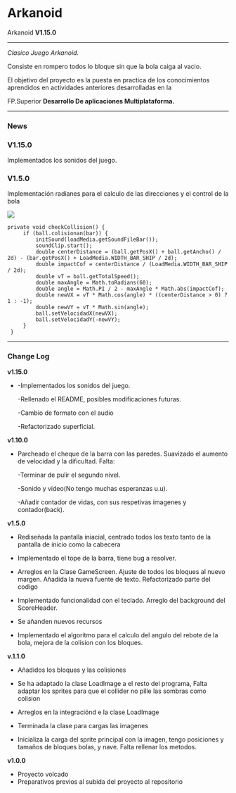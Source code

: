 # Arkanoid
Arkanoid **V1.15.0**

***
*Clasico Juego Arkanoid.*

Consiste en rompero todos lo bloque sin que la bola caiga al vacio.
 
El objetivo del proyecto es la puesta en practica de los conocimientos aprendidos en actividades anteriores
desarrolladas en la 

FP.Superior **Desarrollo De aplicaciones Multiplataforma.**
***

### News

### **V1.15.0**

Implementados los sonidos del juego.

### **V1.5.0**

Implementación radianes para el calculo de las direcciones y el control de la bola

![](http://centros5.pntic.mec.es/ies.de.melilla/img_2/trrig_graf_02.gif)

    private void checkCollision() {
         if (ball.colisionan(bar)) {
             initSound(loadMedia.getSoundFileBar());
             soundClip.start();
             double centerDistance = (ball.getPosX() + ball.getAncho() / 2d) - (bar.getPosX() + LoadMedia.WIDTH_BAR_SHIP / 2d);
             double impactCof = centerDistance / (LoadMedia.WIDTH_BAR_SHIP / 2d);
             double vT = ball.getTotalSpeed();
             double maxAngle = Math.toRadians(60);
             double angle = Math.PI / 2 - maxAngle * Math.abs(impactCof);
             double newVX = vT * Math.cos(angle) * ((centerDistance > 0) ? 1 : -1);
             double newVY = vT * Math.sin(angle);
             ball.setVelocidadX(newVX);
             ball.setVelocidadY(-newVY);
         }
     }

***


### Change Log
**v1.15.0**

* -Implementados los sonidos del juego.

  -Rellenado el README, posibles modificaciones futuras.

  -Cambio de formato con el audio
  
  -Refactorizado superficial.

**v1.10.0**
* Parcheado el cheque de la barra con las paredes.
  Suavizado el aumento de velocidad y la dificultad.
  Falta:
  
  -Terminar de pulir el segundo nivel.
  
  -Sonido y video(No tengo muchas esperanzas u.u).
  
  -Añadir contador de vidas, con sus respetivas imagenes y contador(back).

**v1.5.0**
* Rediseñada la pantalla iniacial,
  centrado todos los texto tanto de la pantalla de inicio como la cabecera

* Implementado el tope de la barra, tiene bug a resolver.

* Arreglos en la Clase GameScreen.
  Ajuste de todos los bloques al nuevo margen.
  Añadida la nueva fuente de texto.
  Refactorizado parte del codigo

* Implementado funcionalidad con el teclado.
  Arreglo del background del ScoreHeader.

* Se añanden nuevos recursos

* Implementado el algoritmo para el calculo del angulo del rebote de la bola, mejora de la colision con los bloques.

**v.1.1.0**
* Añadidos los bloques y las colisiones

* Se ha adaptado la clase LoadImage a el resto del programa,
  Falta adaptar los sprites para que el collider no pille las sombras como colision

* Arreglos en la integraciónd e la clase LoadImage

* Terminada la clase para cargas las imagenes

* Inicializa la carga del sprite principal con la imagen,
  tengo posiciones y tamaños de bloques bolas, y nave.
  Falta rellenar los metodos.

**v1.0.0**

* Proyecto volcado
* Preparativos previos al subida del proyecto al repositorio



